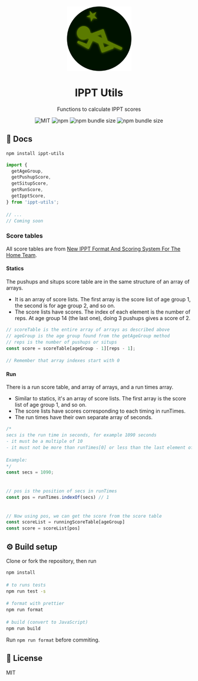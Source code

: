 <p align="center">
  <img src="https://raw.githubusercontent.com/ninest/ippt-utils/master/assets/ippt-badge.svg" alt="IPPT Gold Badge" width="175" >
</p>
<h1 align="center">IPPT Utils</h1>
<p align="center">Functions to calculate IPPT scores</p>

<p align="center">
  <img src="https://img.shields.io/github/license/ninest/ippt-utils?style=flat-square" alt="MIT" />

  <img alt="npm" src="https://img.shields.io/npm/v/ippt-utils?style=flat-square">

  <img alt="npm bundle size" src="https://img.shields.io/bundlephobia/min/ippt-utils?style=flat-square">

  <img alt="npm bundle size" src="https://img.shields.io/bundlephobia/minzip/ippt-utils?style=flat-square">
</p>

## 📄 Docs

```bash
npm install ippt-utils
```

```js
import {
  getAgeGroup,
  getPushupScore,
  getSitupScore,
  getRunScore,
  getIpptScore,
} from 'ippt-utils';

// ...
// Coming soon
```

### Score tables

All score tables are from [New IPPT Format And Scoring System For The Home Team](https://www.ns.sg/nsp/wcm/connect/9e1e31dc-cc14-46f1-83b2-3246fe2f8bbf/New+IPPT+Format+and+Scoring+System+for+Hometeam.pdf?MOD=AJPERES).

#### Statics

The pushups and situps score table are in the same structure of an array of arrays.

- It is an array of score lists. The first array is the score list of age group 1, the second is for age group 2, and so on.
- The score lists have scores. The index of each element is the number of reps. At age group 14 (the last one), doing 3 pushups gives a score of 2.

```js
// scoreTable is the entire array of arrays as described above
// ageGroup is the age group found from the getAgeGroup method
// reps is the number of pushups or situps
const score = scoreTable[ageGroup - 1][reps - 1];

// Remember that array indexes start with 0
```

#### Run

There is a run score table, and array of arrays, and a run times array.

- Similar to statics, it's an array of score lists. The first array is the score list of age group 1, and so on.
- The score lists have scores corresponding to each timing in runTimes.
- The run times have their own separate array of seconds.

```js
/*
secs is the run time in seconds, for example 1090 seconds
- it must be a multiple of 10
- it must not be more than runTimes[0] or less than the last element of runTimes

Example:
*/
const secs = 1090;


// pos is the position of secs in runTimes
const pos = runTimes.indexOf(secs) // 1


// Now using pos, we can get the score from the score table
const scoreList = runningScoreTable[ageGroup]
const score = scoreList[pos]
```

## ⚙️ Build setup

Clone or fork the repository, then run

```bash
npm install

# to runs tests
npm run test -s

# format with prettier
npm run format

# build (convert to JavaScript)
npm run build
```

Run `npm run format` before commiting.

## 📜 License

MIT
